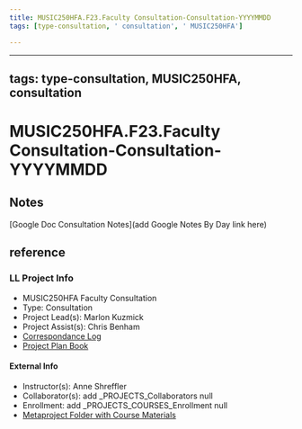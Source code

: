 ```yaml
---
title: MUSIC250HFA.F23.Faculty Consultation-Consultation-YYYYMMDD
tags: [type-consultation, ' consultation', ' MUSIC250HFA']

---
```


---
tags: type-consultation, MUSIC250HFA, consultation
---
# MUSIC250HFA.F23.Faculty Consultation-Consultation-YYYYMMDD

## Notes
[Google Doc Consultation Notes](add Google Notes By Day link here)

## reference
### LL Project Info
* MUSIC250HFA Faculty Consultation
* Type: Consultation
* Project Lead(s): Marlon Kuzmick
* Project Assist(s): Chris Benham
* [Correspondance Log](https://drive.google.com/drive/folders/1VzSyCfWQ2eoZPfw4N2fp17G3kV-k37Z8?usp=drive_link)
* [Project Plan Book](https://hackmd.io/@ll-23-24/SknRaeSRh)

#### External Info
* Instructor(s): Anne Shreffler
* Collaborator(s): add _PROJECTS_Collaborators null
* Enrollment: add _PROJECTS_COURSES_Enrollment null
* [Metaproject Folder with Course Materials](https://drive.google.com/drive/folders/1aj86BzJY-iFLEI5OvSm7z1j8xa8SH2xM)
